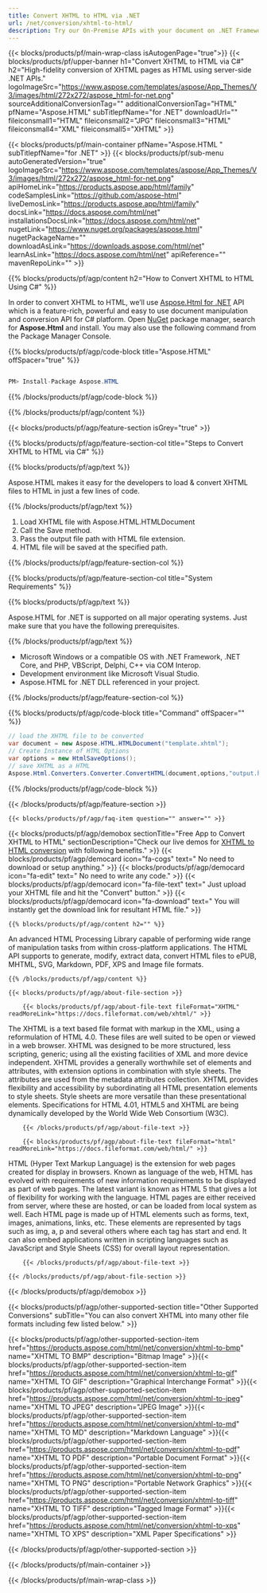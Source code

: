 ```yaml
---
title: Convert XHTML to HTML via .NET 
url: /net/conversion/xhtml-to-html/ 
description: Try our On-Premise APIs with your document on .NET Framework, .NET Core, and PHP, VBScript, Delphi, C++ via COM Interop.
---
```


{{< blocks/products/pf/main-wrap-class isAutogenPage="true">}}
{{< blocks/products/pf/upper-banner h1="Convert XHTML to HTML via C#" h2="High-fidelity conversion of XHTML pages as HTML using server-side .NET APIs." logoImageSrc="https://www.aspose.com/templates/aspose/App_Themes/V3/images/html/272x272/aspose_html-for-net.png" sourceAdditionalConversionTag="" additionalConversionTag="HTML" pfName="Aspose.HTML" subTitlepfName="for .NET" downloadUrl="" fileiconsmall1="HTML" fileiconsmall2="JPG" fileiconsmall3="HTML" fileiconsmall4="XML" fileiconsmall5="XHTML" >}}

{{< blocks/products/pf/main-container pfName="Aspose.HTML " subTitlepfName="for .NET" >}}
{{< blocks/products/pf/sub-menu autoGeneratedVersion="true" logoImageSrc="https://www.aspose.com/templates/aspose/App_Themes/V3/images/html/272x272/aspose_html-for-net.png" apiHomeLink="https://products.aspose.app/html/family" codeSamplesLink="https://github.com/aspose-html" liveDemosLink="https://products.aspose.app/html/family" docsLink="https://docs.aspose.com/html/net" installationsDocsLink="https://docs.aspose.com/html/net" nugetLink="https://www.nuget.org/packages/aspose.html" nugetPackageName="" downloadAsLink="https://downloads.aspose.com/html/net" learnAsLink="https://docs.aspose.com/html/net" apiReference="" mavenRepoLink="" >}}

{{% blocks/products/pf/agp/content h2="How to Convert XHTML to HTML Using C#" %}}

In order to convert XHTML to HTML, we’ll use <a href="https://products.aspose.com/html/net">Aspose.Html for .NET</a> API which is a feature-rich, powerful and easy to use document manipulation and conversion API for C# platform. Open <a href="https://www.nuget.org/packages/aspose.html">NuGet</a> package manager, search for <b>Aspose.Html</b> and install. You may also use the following command from the Package Manager Console.

{{% blocks/products/pf/agp/code-block title="Aspose.HTML" offSpacer="true" %}}

```cs

PM> Install-Package Aspose.HTML

```

{{% /blocks/products/pf/agp/code-block %}}

{{% /blocks/products/pf/agp/content %}}

{{< blocks/products/pf/agp/feature-section isGrey="true" >}}

{{% blocks/products/pf/agp/feature-section-col title="Steps to Convert XHTML to HTML via C#" %}}

{{% blocks/products/pf/agp/text %}}

 Aspose.HTML makes it easy for the developers to load & convert XHTML files to HTML in just a few lines of code.

{{% /blocks/products/pf/agp/text %}}

1. Load XHTML file with Aspose.HTML.HTMLDocument
1. Call the Save method.
1. Pass the output file path with HTML file extension.
1. HTML file will be saved at the specified path.


{{% /blocks/products/pf/agp/feature-section-col %}}

{{% blocks/products/pf/agp/feature-section-col title="System Requirements" %}}

{{% blocks/products/pf/agp/text %}}

 Aspose.HTML for .NET is supported on all major operating systems. Just make sure that you have the following prerequisites.

{{% /blocks/products/pf/agp/text %}}

-  Microsoft Windows or a compatible OS with .NET Framework, .NET Core, and PHP, VBScript, Delphi, C++ via COM Interop.
-  Development environment like Microsoft Visual Studio.
-  Aspose.HTML for .NET DLL referenced in your project.

{{% /blocks/products/pf/agp/feature-section-col %}}

{{% blocks/products/pf/agp/code-block title="Command" offSpacer="" %}}

```cs
// load the XHTML file to be converted 
var document = new Aspose.HTML.HTMLDocument("template.xhtml"); 
// Create Instance of HTML Options 
var options = new HtmlSaveOptions(); 
// save XHTML as a HTML 
Aspose.Html.Converters.Converter.ConvertHTML(document,options,"output.html"); 

```

{{% /blocks/products/pf/agp/code-block %}}

{{< /blocks/products/pf/agp/feature-section >}}

    {{< blocks/products/pf/agp/faq-item question="" answer="" >}}
 

<!-- aboutfile Starts -->

{{< blocks/products/pf/agp/demobox sectionTitle="Free App to Convert XHTML to HTML" sectionDescription="Check our live demos for [XHTML to HTML conversion](https://products.aspose.app/html/conversion/xhtml-to-html) with following benefits." >}}
        {{< blocks/products/pf/agp/democard icon="fa-cogs" text=" No need to download or setup anything." >}}
        {{< blocks/products/pf/agp/democard icon="fa-edit" text=" No need to write any code." >}}
        {{< blocks/products/pf/agp/democard icon="fa-file-text" text=" Just upload your XHTML file and hit the \"Convert\" button." >}}
        {{< blocks/products/pf/agp/democard icon="fa-download" text=" You will instantly get the download link for resultant HTML file." >}}

    {{% blocks/products/pf/agp/content h2="" %}}

An advanced HTML Processing Library capable of performing wide range of manipulation tasks from within cross-platform applications. The HTML API supports to generate, modify, extract data, convert HTML files to ePUB, MHTML, SVG, Markdown, PDF, XPS and Image file formats.



    {{% /blocks/products/pf/agp/content %}}

    {{< blocks/products/pf/agp/about-file-section >}}

        {{< blocks/products/pf/agp/about-file-text fileFormat="XHTML" readMoreLink="https://docs.fileformat.com/web/xhtml/" >}}
The XHTML is a text based file format with markup in the XML, using a reformulation of HTML 4.0. These files are well suited to be open or viewed in a web browser. XHTML was designed to be more structured, less scripting, generic; using all the existing facilities of XML and more device independent. XHTML provides a generally worthwhile set of elements and attributes, with extension options in combination with style sheets. The attributes are used from the metadata attributes collection. XHTML provides flexibility and accessibility by subordinating all HTML presentation elements to style sheets. Style sheets are more versatile than these presentational elements.  Specifications for HTML 4.01, HTML5 and XHTML are being dynamically developed by the World Wide Web Consortium (W3C).

        {{< /blocks/products/pf/agp/about-file-text >}}

        {{< blocks/products/pf/agp/about-file-text fileFormat="html" readMoreLink="https://docs.fileformat.com/web/html/" >}}
HTML (Hyper Text Markup Language) is the extension for web pages created for display in browsers. Known as language of the web, HTML has evolved with requirements of new information requirements to be displayed as part of web pages. The latest variant is known as HTML 5 that gives a lot of flexibility for working with the language. HTML pages are either received from server, where these are hosted, or can be loaded from local system as well. Each HTML page is made up of HTML elements such as forms, text, images, animations, links, etc. These elements are represented by tags such as img, a, p and several others where each tag has start and end. It can also embed applications written in scripting languages such as JavaScript and Style Sheets (CSS) for overall layout representation.

        {{< /blocks/products/pf/agp/about-file-text >}}

    {{< /blocks/products/pf/agp/about-file-section >}}

{{< /blocks/products/pf/agp/demobox >}}

<!-- aboutfile Ends -->

{{< blocks/products/pf/agp/other-supported-section title="Other Supported Conversions" subTitle="You can also convert XHTML into many other file formats including few listed below." >}}

{{< blocks/products/pf/agp/other-supported-section-item href="https://products.aspose.com/html/net/conversion/xhtml-to-bmp" name="XHTML TO BMP" description="Bitmap Image" >}}{{< blocks/products/pf/agp/other-supported-section-item href="https://products.aspose.com/html/net/conversion/xhtml-to-gif" name="XHTML TO GIF" description="Graphical Interchange Format" >}}{{< blocks/products/pf/agp/other-supported-section-item href="https://products.aspose.com/html/net/conversion/xhtml-to-jpeg" name="XHTML TO JPEG" description="JPEG Image" >}}{{< blocks/products/pf/agp/other-supported-section-item href="https://products.aspose.com/html/net/conversion/xhtml-to-md" name="XHTML TO MD" description="Markdown Language" >}}{{< blocks/products/pf/agp/other-supported-section-item href="https://products.aspose.com/html/net/conversion/xhtml-to-pdf" name="XHTML TO PDF" description="Portable Document Format" >}}{{< blocks/products/pf/agp/other-supported-section-item href="https://products.aspose.com/html/net/conversion/xhtml-to-png" name="XHTML TO PNG" description="Portable Network Graphics" >}}{{< blocks/products/pf/agp/other-supported-section-item href="https://products.aspose.com/html/net/conversion/xhtml-to-tiff" name="XHTML TO TIFF" description="Tagged Image Format" >}}{{< blocks/products/pf/agp/other-supported-section-item href="https://products.aspose.com/html/net/conversion/xhtml-to-xps" name="XHTML TO XPS" description="XML Paper Specifications" >}}

{{< /blocks/products/pf/agp/other-supported-section >}}

{{< /blocks/products/pf/main-container >}}
    
{{< /blocks/products/pf/main-wrap-class >}}